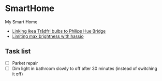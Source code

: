 # SmartHome
My Smart Home

- [Linking Ikea Trådfri bulbs to Philips Hue Bridge](https://github.com/Gearlux/SmartHome/blob/main/Tradfri.md#linking-ikea-tr%C3%A5dfri-bulbs-to-philips-hue-bridge)
- [Limiting max brightness with hassio](https://github.com/Gearlux/SmartHome/blob/main/Tradfri.md#limiting-max-brightness-with-hassio)

## Task list

- [ ] Parket repair
- [ ] Dim light in bathroom slowly to off after 30 minutes (instead of switching it off)
